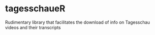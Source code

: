 # tagesschaueR
Rudimentary library that facilitates the download of info on Tagesschau videos and their transcripts
